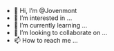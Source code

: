 - 👋 Hi, I’m @Jovenmont
- 👀 I’m interested in ...
- 🌱 I’m currently learning ...
- 💞️ I’m looking to collaborate on ...
- 📫 How to reach me ...

<!---
Jovenmont/Jovenmont is a ✨ special ✨ repository because its `README.md` (this file) appears on your GitHub profile.
You can click the Preview link to take a look at your changes.
--->
